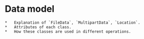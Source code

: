 # Data model


    *   Explanation of `FileData`, `MultipartData`, `Location`.
    *   Attributes of each class.
    *   How these classes are used in different operations.
